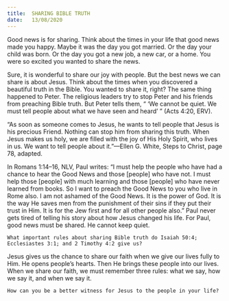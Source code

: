 ```yaml
---
title:  SHARING BIBLE TRUTH
date:   13/08/2020
---
```


Good news is for sharing. Think about the times in your life that good news made you happy. Maybe it was the day you got married. Or the day your child was born. Or the day you got a new job, a new car, or a home. You were so excited you wanted to share the news.

Sure, it is wonderful to share our joy with people. But the best news we can share is about Jesus. Think about the times when you discovered a beautiful truth in the Bible. You wanted to share it, right? The same thing happened to Peter. The religious leaders try to stop Peter and his friends from preaching Bible truth. But Peter tells them, “ ‘We cannot be quiet. We must tell people about what we have seen and heard’ ” (Acts 4:20, ERV).

“As soon as someone comes to Jesus, he wants to tell people that Jesus is his precious Friend. Nothing can stop him from sharing this truth. When Jesus makes us holy, we are filled with the joy of His Holy Spirit, who lives in us. We want to tell people about it.”—Ellen G. White, Steps to Christ, page 78, adapted.

In Romans 1:14–16, NLV, Paul writes: “I must help the people who have had a chance to hear the Good News and those [people] who have not. I must help those [people] with much learning and those [people] who have never learned from books. So I want to preach the Good News to you who live in Rome also. I am not ashamed of the Good News. It is the power of God. It is the way He saves men from the punishment of their sins if they put their trust in Him. It is for the Jew first and for all other people also.” Paul never gets tired of telling his story about how Jesus changed his life. For Paul, good news must be shared. He cannot keep quiet.

`What important rules about sharing Bible truth do Isaiah 50:4; Ecclesiastes 3:1; and 2 Timothy 4:2 give us?`

Jesus gives us the chance to share our faith when we give our lives fully to Him. He opens people’s hearts. Then He brings these people into our lives. When we share our faith, we must remember three rules: what we say, how we say it, and when we say it.

`How can you be a better witness for Jesus to the people in your life?`
